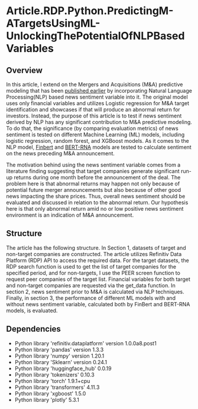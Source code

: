 # Article.RDP.Python.PredictingM-ATargetsUsingML-UnlockingThePotentialOfNLPBasedVariables

## Overview
In this article, I extend on the Mergers and Acquisitions (M&A) predictive modeling that has been [published earlier](https://developers.refinitiv.com/en/article-catalog/article/prediction-of-m-and-a-targets-to-generate-portfolio-returns) by incorporating Natural Language Processing(NLP) based news sentiment variable into it. The original model uses only financial variables and utilizes Logistic regression for M&A target identification and showcases if that will produce an abnormal return for investors. Instead, the purpose of this article is to test if news sentiment derived by NLP has any significant contribution to M&A predictive modeling. To do that, the significance (by comparing evaluation metrics) of news sentiment is tested on different Machine Learning (ML) models, including logistic regression, random forest, and XGBoost models. As it comes to the NLP model, [Finbert](https://huggingface.co/ProsusAI/finbert) and [BERT-RNA](https://www.lseg.com/about-lseg/labs/financial-language-modelling) models are tested to calculate sentiment on the news preceding M&A announcement. 

The motivation behind using the news sentiment variable comes from a literature finding suggesting that target companies generate significant run-up returns during one month before the announcement of the deal. The problem here is that abnormal returns may happen not only because of potential future merger announcements but also because of other good news impacting the share prices. Thus, overall news sentiment should be evaluated and discussed in relation to the abnormal return. Our hypothesis here is that only abnormal return amid no or low positive news sentiment environment is an indication of M&A announcement.

## Structure
The article has the following structure. In Section 1, datasets of target and non-target companies are constructed. The article utilizes Refinitiv Data Platform (RDP) API to access the required data. For the target datasets, the RDP search function is used to get the list of target companies for the specified period, and for non-targets, I use the PEER screen function to request peer companies of the target list. Financial variables for both target and non-target companies are requested via the get_data function. In section 2, news sentiment prior to M&A is calculated via NLP techniques. Finally, in section 3, the performance of different ML models with and without news sentiment variable, calculated both by FinBert and BERT-RNA models, is evaluated.

## Dependencies

* Python library 'refinitiv.dataplatform' version 1.0.0a8.post1
* Python library 'pandas' version 1.3.3
* Python library 'numpy' version 1.20.1
* Python library 'Sklearn' version 0.24.1
* Python library 'huggingface_hub' 0.0.19
* Python library 'tokenizers' 0.10.3
* Python library 'torch' 1.9.1+cpu
* Python library 'transformers' 4.11.3
* Python library 'xgboost' 1.5.0
* Python library 'plotly' 5.3.1
